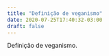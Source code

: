 ```yaml
---
title: "Definição de veganismo"
date: 2020-07-25T17:40:32-03:00
draft: false
---
```

Definição de veganismo.